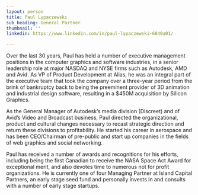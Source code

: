 ```yaml
---
layout: person
title: Paul Lypaczewski
sub_heading: General Partner
thumbnail: ''
linkedin: https://www.linkedin.com/in/paul-lypaczewski-6840a01/

---
```

Over the last 30 years, Paul has held a number of executive management positions in the computer graphics and software industries, in a senior leadership role at major NASDAQ and NYSE firms such as Autodesk, AMD and Avid. As VP of Product Development at Alias, he was an integral part of the executive team that took the company over a three-year period from the brink of bankruptcy back to being the preeminent provider of 3D animation and industrial design software, resulting in a $450M acquisition by Silicon Graphics.

As the General Manager of Autodesk’s media division (Discreet) and of Avid’s Video and Broadcast business, Paul directed the organizational, product and cultural changes necessary to recast strategic direction and return these divisions to profitability. He started his career in aerospace and has been CEO/Chairman of pre-public and start up companies in the fields of web graphics and social networking.

Paul has received a number of awards and recognitions for his efforts, including being the first Canadian to receive the NASA Space Act Award for exceptional merit, and also devotes time to numerous not for profit organizations. He is currently one of four Managing Partner at Island Capital Partners, an early stage seed fund and personally invests in and consults with a number of early stage startups.